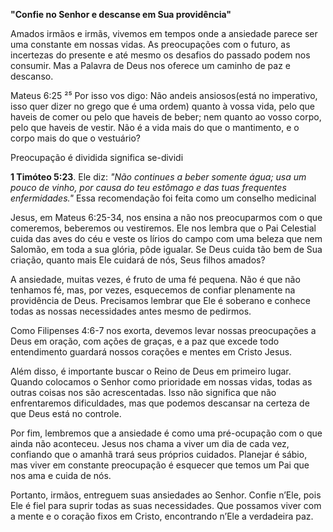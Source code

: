 **"Confie no Senhor e descanse em Sua providência"**

Amados irmãos e irmãs, vivemos em tempos onde a ansiedade parece ser uma constante em nossas vidas. As preocupações com o futuro, as incertezas do presente e até mesmo os desafios do passado podem nos consumir. Mas a Palavra de Deus nos oferece um caminho de paz e descanso.


Mateus 6:25
²⁵ Por isso vos digo: Não andeis ansiosos(está no imperativo, isso quer dizer no grego que é uma ordem)  quanto à vossa vida, pelo que haveis de comer ou pelo que haveis de beber; nem quanto ao vosso corpo, pelo que haveis de vestir. Não é a vida mais do que o mantimento, e o corpo mais do que o vestuário? 

Preocupação  é dividida significa se-dividi



**1 Timóteo 5:23**. Ele diz: _"Não continues a beber somente água; usa um pouco de vinho, por causa do teu estômago e das tuas frequentes enfermidades."_ Essa recomendação foi feita como um conselho medicinal

Jesus, em Mateus 6:25-34, nos ensina a não nos preocuparmos com o que comeremos, beberemos ou vestiremos. Ele nos lembra que o Pai Celestial cuida das aves do céu e veste os lírios do campo com uma beleza que nem Salomão, em toda a sua glória, pôde igualar. Se Deus cuida tão bem de Sua criação, quanto mais Ele cuidará de nós, Seus filhos amados?

A ansiedade, muitas vezes, é fruto de uma fé pequena. Não é que não tenhamos fé, mas, por vezes, esquecemos de confiar plenamente na providência de Deus. Precisamos lembrar que Ele é soberano e conhece todas as nossas necessidades antes mesmo de pedirmos. 

Como Filipenses 4:6-7 nos exorta, devemos levar nossas preocupações a Deus em oração, com ações de graças, e a paz que excede todo entendimento guardará nossos corações e mentes em Cristo Jesus.

Além disso, é importante buscar o Reino de Deus em primeiro lugar. Quando colocamos o Senhor como prioridade em nossas vidas, todas as outras coisas nos são acrescentadas. Isso não significa que não enfrentaremos dificuldades, mas que podemos descansar na certeza de que Deus está no controle.

Por fim, lembremos que a ansiedade é como uma pré-ocupação com o que ainda não aconteceu. Jesus nos chama a viver um dia de cada vez, confiando que o amanhã trará seus próprios cuidados. Planejar é sábio, mas viver em constante preocupação é esquecer que temos um Pai que nos ama e cuida de nós.

Portanto, irmãos, entreguem suas ansiedades ao Senhor. Confie n’Ele, pois Ele é fiel para suprir todas as suas necessidades. Que possamos viver com a mente e o coração fixos em Cristo, encontrando n’Ele a verdadeira paz.